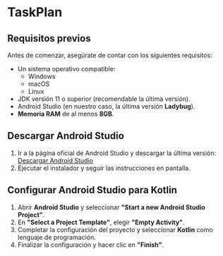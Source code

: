 # TaskPlan

## Requisitos previos

Antes de comenzar, asegúrate de contar con los siguientes requisitos:

- Un sistema operativo compatible:
  - Windows  
  - macOS  
  - Linux  
- JDK versión 11 o superior (recomendable la última versión).  
- Android Studio (en nuestro caso, la última versión **Ladybug**).  
- **Memoria RAM** de al menos **8GB**.

## Descargar Android Studio

1. Ir a la página oficial de Android Studio y descargar la última versión:  
   [Descargar Android Studio](https://developer.android.com/studio)
2. Ejecutar el instalador y seguir las instrucciones en pantalla.

## Configurar Android Studio para Kotlin

1. Abrir **Android Studio** y seleccionar **"Start a new Android Studio Project"**.  
2. En **"Select a Project Template"**, elegir **"Empty Activity"**.  
3. Completar la configuración del proyecto y seleccionar **Kotlin** como lenguaje de programación.  
4. Finalizar la configuración y hacer clic en **"Finish"**.  
